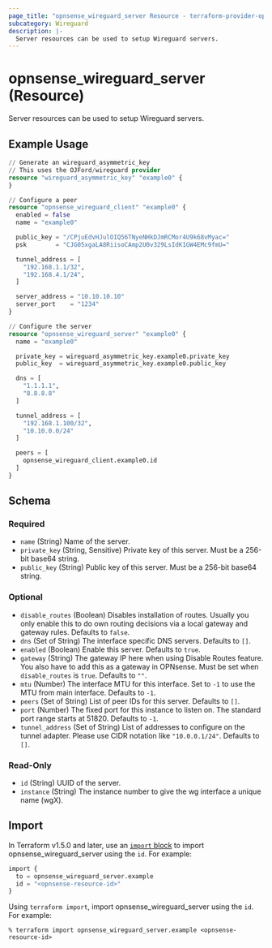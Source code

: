 ```yaml
---
page_title: "opnsense_wireguard_server Resource - terraform-provider-opnsense"
subcategory: Wireguard
description: |-
  Server resources can be used to setup Wireguard servers.
---
```


# opnsense_wireguard_server (Resource)

Server resources can be used to setup Wireguard servers.

## Example Usage

```terraform
// Generate an wireguard_asymmetric_key
// This uses the OJFord/wireguard provider
resource "wireguard_asymmetric_key" "example0" {
}

// Configure a peer
resource "opnsense_wireguard_client" "example0" {
  enabled = false
  name = "example0"

  public_key = "/CPjuEdvHJulOIQ56TNyeNHkDJmRCMor4U9k68vMyac="
  psk        = "CJG05xgaLA8RiisoCAmp2U0v329LsIdK1GW4EMc9fmU="

  tunnel_address = [
    "192.168.1.1/32",
    "192.168.4.1/24",
  ]

  server_address = "10.10.10.10"
  server_port    = "1234"
}

// Configure the server
resource "opnsense_wireguard_server" "example0" {
  name = "example0"

  private_key = wireguard_asymmetric_key.example0.private_key
  public_key  = wireguard_asymmetric_key.example0.public_key

  dns = [
    "1.1.1.1",
    "8.8.8.8"
  ]

  tunnel_address = [
    "192.168.1.100/32",
    "10.10.0.0/24"
  ]

  peers = [
    opnsense_wireguard_client.example0.id
  ]
}
```

<!-- schema generated by tfplugindocs -->
## Schema

### Required

- `name` (String) Name of the server.
- `private_key` (String, Sensitive) Private key of this server. Must be a 256-bit base64 string.
- `public_key` (String) Public key of this server. Must be a 256-bit base64 string.

### Optional

- `disable_routes` (Boolean) Disables installation of routes. Usually you only enable this to do own routing decisions via a local gateway and gateway rules. Defaults to `false`.
- `dns` (Set of String) The interface specific DNS servers. Defaults to `[]`.
- `enabled` (Boolean) Enable this server. Defaults to `true`.
- `gateway` (String) The gateway IP here when using Disable Routes feature. You also have to add this as a gateway in OPNsense. Must be set when `disable_routes` is `true`. Defaults to `""`.
- `mtu` (Number) The interface MTU for this interface. Set to `-1` to use the MTU from main interface. Defaults to `-1`.
- `peers` (Set of String) List of peer IDs for this server. Defaults to `[]`.
- `port` (Number) The fixed port for this instance to listen on. The standard port range starts at 51820. Defaults to `-1`.
- `tunnel_address` (Set of String) List of addresses to configure on the tunnel adapter. Please use CIDR notation like `"10.0.0.1/24"`. Defaults to `[]`.

### Read-Only

- `id` (String) UUID of the server.
- `instance` (String) The instance number to give the wg interface a unique name (wgX).

## Import

In Terraform v1.5.0 and later, use an [`import` block](https://developer.hashicorp.com/terraform/language/import) to import opnsense_wireguard_server using the `id`. For example:

```terraform
import {
  to = opnsense_wireguard_server.example
  id = "<opnsense-resource-id>"
}
```

Using `terraform import`, import opnsense_wireguard_server using the `id`. For example:

```console
% terraform import opnsense_wireguard_server.example <opnsense-resource-id>
```